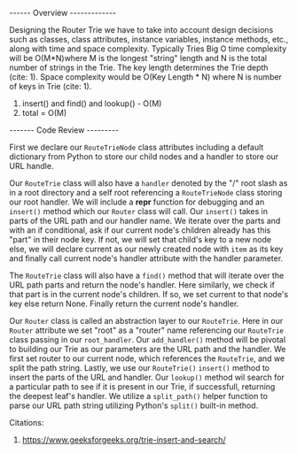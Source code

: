 ------ Overview -------------

Designing the Router Trie we have to take into account design decisions such as classes, class attributes, instance variables, instance methods, etc., along with time and space complexity. Typically Tries Big O time complexity will be O(M*N)where M is the longest "string" length and N is the total number of strings in the Trie. The key length determines the Trie depth (cite: 1). Space complexity would be O(Key Length * N) where N is number of keys in Trie (cite: 1).

1. insert() and find() and lookup() - O(M) 
2. total = O(M)

------- Code Review --------- 

First we declare our `RouteTrieNode` class attributes including a default dictionary from Python to store our child nodes and a handler to store our URL handle. 

Our `RouteTrie` class will also have a `handler` denoted by the "/" root slash as in a root directory and a self root referencing a `RouteTrieNode` class storing our root handler. We will include a __repr__ function for debugging and an `insert()` method which our `Router` class will call. Our `insert()` takes in parts of the URL path and our handler name. We iterate over the parts and with an if conditional, ask if our current node's children already has this "part" in their node key. If not, we will set that child's key to a new node else, we will declare current as our newly created node with `item` as its key and finally call current node's handler attribute with the handler parameter. 

The `RouteTrie` class will also have a `find()` method that will iterate over the URL path parts and return the node's handler. Here similarly, we check if that part is in the current node's children. If so, we set current to that node's key else return None. Finally return the current node's handler.

Our `Router` class is called an abstraction layer to our `RouteTrie`. Here in our `Router` attribute we set "root" as a "router" name referencing our `RouteTrie` class passing in our `root_handler`. Our `add_handler()` method will be pivotal to building our Trie as our parameters are the URL path and the handler. We first set router to our current node, which references the `RouteTrie`, and we split the path string. Lastly, we use our `RouteTrie()` `insert()` method to insert the parts of the URL and handler. Our `lookup()` method wil search for a particular path to see if it is present in our Trie, if successfull, returning the deepest leaf's handler. We utilize a `split_path()` helper function to parse our URL path string utilizing Python's `split()` built-in method.


Citations:
1. https://www.geeksforgeeks.org/trie-insert-and-search/
